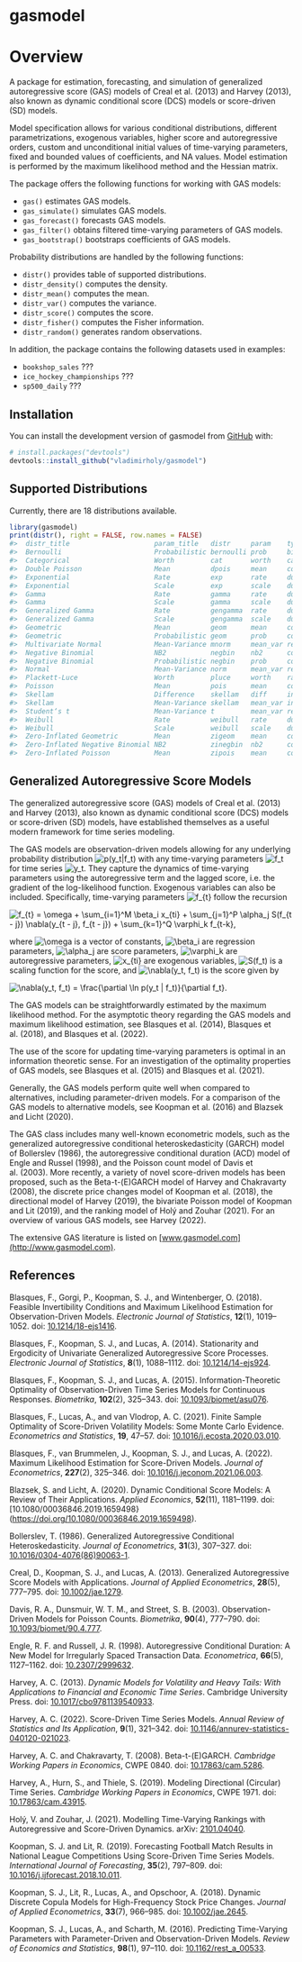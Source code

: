 
<!-- README.md is generated from README.Rmd. Please edit that file -->

# gasmodel

<!-- badges: start -->
<!-- badges: end -->

# Overview

A package for estimation, forecasting, and simulation of generalized
autoregressive score (GAS) models of Creal et al. (2013) and Harvey
(2013), also known as dynamic conditional score (DCS) models or
score-driven (SD) models.

Model specification allows for various conditional distributions,
different parametrizations, exogenous variables, higher score and
autoregressive orders, custom and unconditional initial values of
time-varying parameters, fixed and bounded values of coefficients, and
NA values. Model estimation is performed by the maximum likelihood
method and the Hessian matrix.

The package offers the following functions for working with GAS models:

-   `gas()` estimates GAS models.
-   `gas_simulate()` simulates GAS models.
-   `gas_forecast()` forecasts GAS models.
-   `gas_filter()` obtains filtered time-varying parameters of GAS
    models.
-   `gas_bootstrap()` bootstraps coefficients of GAS models.

Probability distributions are handled by the following functions:

-   `distr()` provides table of supported distributions.
-   `distr_density()` computes the density.
-   `distr_mean()` computes the mean.
-   `distr_var()` computes the variance.
-   `distr_score()` computes the score.
-   `distr_fisher()` computes the Fisher information.
-   `distr_random()` generates random observations.

In addition, the package contains the following datasets used in
examples:

-   `bookshop_sales` ???
-   `ice_hockey_championships` ???
-   `sp500_daily` ???

## Installation

You can install the development version of gasmodel from
[GitHub](https://github.com/) with:

``` r
# install.packages("devtools")
devtools::install_github("vladimirholy/gasmodel")
```

## Supported Distributions

Currently, there are 18 distributions available.

``` r
library(gasmodel)
print(distr(), right = FALSE, row.names = FALSE)
#>  distr_title                     param_title   distr     param    type        dim   orthog default
#>  Bernoulli                       Probabilistic bernoulli prob     binary      uni    TRUE   TRUE  
#>  Categorical                     Worth         cat       worth    categorical multi FALSE   TRUE  
#>  Double Poisson                  Mean          dpois     mean     count       uni    TRUE   TRUE  
#>  Exponential                     Rate          exp       rate     duration    uni    TRUE  FALSE  
#>  Exponential                     Scale         exp       scale    duration    uni    TRUE   TRUE  
#>  Gamma                           Rate          gamma     rate     duration    uni   FALSE  FALSE  
#>  Gamma                           Scale         gamma     scale    duration    uni   FALSE   TRUE  
#>  Generalized Gamma               Rate          gengamma  rate     duration    uni   FALSE  FALSE  
#>  Generalized Gamma               Scale         gengamma  scale    duration    uni   FALSE   TRUE  
#>  Geometric                       Mean          geom      mean     count       uni    TRUE   TRUE  
#>  Geometric                       Probabilistic geom      prob     count       uni    TRUE  FALSE  
#>  Multivariate Normal             Mean-Variance mnorm     mean_var real        multi FALSE   TRUE  
#>  Negative Binomial               NB2           negbin    nb2      count       uni    TRUE   TRUE  
#>  Negative Binomial               Probabilistic negbin    prob     count       uni   FALSE  FALSE  
#>  Normal                          Mean-Variance norm      mean_var real        uni    TRUE   TRUE  
#>  Plackett-Luce                   Worth         pluce     worth    ranking     multi FALSE   TRUE  
#>  Poisson                         Mean          pois      mean     count       uni    TRUE   TRUE  
#>  Skellam                         Difference    skellam   diff     integer     uni   FALSE  FALSE  
#>  Skellam                         Mean-Variance skellam   mean_var integer     uni   FALSE   TRUE  
#>  Student‘s t                     Mean-Variance t         mean_var real        uni   FALSE   TRUE  
#>  Weibull                         Rate          weibull   rate     duration    uni   FALSE  FALSE  
#>  Weibull                         Scale         weibull   scale    duration    uni   FALSE   TRUE  
#>  Zero-Inflated Geometric         Mean          zigeom    mean     count       uni   FALSE   TRUE  
#>  Zero-Inflated Negative Binomial NB2           zinegbin  nb2      count       uni   FALSE   TRUE  
#>  Zero-Inflated Poisson           Mean          zipois    mean     count       uni   FALSE   TRUE
```

## Generalized Autoregressive Score Models

The generalized autoregressive score (GAS) models of Creal et al. (2013)
and Harvey (2013), also known as dynamic conditional score (DCS) models
or score-driven (SD) models, have established themselves as a useful
modern framework for time series modeling.

The GAS models are observation-driven models allowing for any underlying
probability distribution
![p(y_t\|f_t)](https://latex.codecogs.com/png.image?%5Cdpi%7B110%7D&space;%5Cbg_white&space;p%28y_t%7Cf_t%29 "p(y_t|f_t)")
with any time-varying parameters
![f_t](https://latex.codecogs.com/png.image?%5Cdpi%7B110%7D&space;%5Cbg_white&space;f_t "f_t")
for time series
![y_t](https://latex.codecogs.com/png.image?%5Cdpi%7B110%7D&space;%5Cbg_white&space;y_t "y_t").
They capture the dynamics of time-varying parameters using the
autoregressive term and the lagged score, i.e. the gradient of the
log-likelihood function. Exogenous variables can also be included.
Specifically, time-varying parameters
![f\_{t}](https://latex.codecogs.com/png.image?%5Cdpi%7B110%7D&space;%5Cbg_white&space;f_%7Bt%7D "f_{t}")
follow the recursion

![f\_{t} = \\omega + \\sum\_{i=1}^M \\beta_i x\_{ti} + \\sum\_{j=1}^P \\alpha_j S(f\_{t - j}) \\nabla(y\_{t - j}, f\_{t - j}) + \\sum\_{k=1}^Q \\varphi_k f\_{t-k},](https://latex.codecogs.com/png.image?%5Cdpi%7B110%7D&space;%5Cbg_white&space;f_%7Bt%7D%20%3D%20%5Comega%20%2B%20%5Csum_%7Bi%3D1%7D%5EM%20%5Cbeta_i%20x_%7Bti%7D%20%2B%20%5Csum_%7Bj%3D1%7D%5EP%20%5Calpha_j%20S%28f_%7Bt%20-%20j%7D%29%20%5Cnabla%28y_%7Bt%20-%20j%7D%2C%20f_%7Bt%20-%20j%7D%29%20%2B%20%5Csum_%7Bk%3D1%7D%5EQ%20%5Cvarphi_k%20f_%7Bt-k%7D%2C "f_{t} = \omega + \sum_{i=1}^M \beta_i x_{ti} + \sum_{j=1}^P \alpha_j S(f_{t - j}) \nabla(y_{t - j}, f_{t - j}) + \sum_{k=1}^Q \varphi_k f_{t-k},")

where
![\\omega](https://latex.codecogs.com/png.image?%5Cdpi%7B110%7D&space;%5Cbg_white&space;%5Comega "\omega")
is a vector of constants,
![\\beta_i](https://latex.codecogs.com/png.image?%5Cdpi%7B110%7D&space;%5Cbg_white&space;%5Cbeta_i "\beta_i")
are regression parameters,
![\\alpha_j](https://latex.codecogs.com/png.image?%5Cdpi%7B110%7D&space;%5Cbg_white&space;%5Calpha_j "\alpha_j")
are score parameters,
![\\varphi_k](https://latex.codecogs.com/png.image?%5Cdpi%7B110%7D&space;%5Cbg_white&space;%5Cvarphi_k "\varphi_k")
are autoregressive parameters,
![x\_{ti}](https://latex.codecogs.com/png.image?%5Cdpi%7B110%7D&space;%5Cbg_white&space;x_%7Bti%7D "x_{ti}")
are exogenous variables,
![S(f_t)](https://latex.codecogs.com/png.image?%5Cdpi%7B110%7D&space;%5Cbg_white&space;S%28f_t%29 "S(f_t)")
is a scaling function for the score, and
![\\nabla(y_t, f_t)](https://latex.codecogs.com/png.image?%5Cdpi%7B110%7D&space;%5Cbg_white&space;%5Cnabla%28y_t%2C%20f_t%29 "\nabla(y_t, f_t)")
is the score given by

![\\nabla(y_t, f_t) = \\frac{\\partial \\ln p(y_t \| f_t)}{\\partial f_t}.](https://latex.codecogs.com/png.image?%5Cdpi%7B110%7D&space;%5Cbg_white&space;%5Cnabla%28y_t%2C%20f_t%29%20%3D%20%5Cfrac%7B%5Cpartial%20%5Cln%20p%28y_t%20%7C%20f_t%29%7D%7B%5Cpartial%20f_t%7D. "\nabla(y_t, f_t) = \frac{\partial \ln p(y_t | f_t)}{\partial f_t}.")

The GAS models can be straightforwardly estimated by the maximum
likelihood method. For the asymptotic theory regarding the GAS models
and maximum likelihood estimation, see Blasques et al. (2014), Blasques
et al. (2018), and Blasques et al. (2022).

The use of the score for updating time-varying parameters is optimal in
an information theoretic sense. For an investigation of the optimality
properties of GAS models, see Blasques et al. (2015) and Blasques et
al. (2021).

Generally, the GAS models perform quite well when compared to
alternatives, including parameter-driven models. For a comparison of the
GAS models to alternative models, see Koopman et al. (2016) and Blazsek
and Licht (2020).

The GAS class includes many well-known econometric models, such as the
generalized autoregressive conditional heteroskedasticity (GARCH) model
of Bollerslev (1986), the autoregressive conditional duration (ACD)
model of Engle and Russel (1998), and the Poisson count model of Davis
et al. (2003). More recently, a variety of novel score-driven models has
been proposed, such as the Beta-t-(E)GARCH model of Harvey and
Chakravarty (2008), the discrete price changes model of Koopman et
al. (2018), the directional model of Harvey (2019), the bivariate
Poisson model of Koopman and Lit (2019), and the ranking model of Holý
and Zouhar (2021). For an overview of various GAS models, see Harvey
(2022).

The extensive GAS literature is listed on
[www.gasmodel.com](http://www.gasmodel.com).

## References

Blasques, F., Gorgi, P., Koopman, S. J., and Wintenberger, O. (2018).
Feasible Invertibility Conditions and Maximum Likelihood Estimation for
Observation-Driven Models. *Electronic Journal of Statistics*,
**12**(1), 1019–1052. doi:
[10.1214/18-ejs1416](https://doi.org/10.1214/18-ejs1416).

Blasques, F., Koopman, S. J., and Lucas, A. (2014). Stationarity and
Ergodicity of Univariate Generalized Autoregressive Score Processes.
*Electronic Journal of Statistics*, **8**(1), 1088–1112. doi:
[10.1214/14-ejs924](https://doi.org/10.1214/14-ejs924).

Blasques, F., Koopman, S. J., and Lucas, A. (2015).
Information-Theoretic Optimality of Observation-Driven Time Series
Models for Continuous Responses. *Biometrika*, **102**(2), 325–343. doi:
[10.1093/biomet/asu076](https://doi.org/10.1093/biomet/asu076).

Blasques, F., Lucas, A., and van Vlodrop, A. C. (2021). Finite Sample
Optimality of Score-Driven Volatility Models: Some Monte Carlo Evidence.
*Econometrics and Statistics*, **19**, 47–57. doi:
[10.1016/j.ecosta.2020.03.010](https://doi.org/10.1016/j.ecosta.2020.03.010).

Blasques, F., van Brummelen, J., Koopman, S. J., and Lucas, A. (2022).
Maximum Likelihood Estimation for Score-Driven Models. *Journal of
Econometrics*, **227**(2), 325–346. doi:
[10.1016/j.jeconom.2021.06.003](https://doi.org/10.1016/j.jeconom.2021.06.003).

Blazsek, S. and Licht, A. (2020). Dynamic Conditional Score Models: A
Review of Their Applications. *Applied Economics*, **52**(11),
1181–1199. doi:
\[10.1080/00036846.2019.1659498}(<https://doi.org/10.1080/00036846.2019.1659498>).

Bollerslev, T. (1986). Generalized Autoregressive Conditional
Heteroskedasticity. *Journal of Econometrics*, **31**(3), 307–327. doi:
[10.1016/0304-4076(86)90063-1](https://doi.org/10.1016/0304-4076(86)90063-1).

Creal, D., Koopman, S. J., and Lucas, A. (2013). Generalized
Autoregressive Score Models with Applications. *Journal of Applied
Econometrics*, **28**(5), 777–795. doi:
[10.1002/jae.1279](https://doi.org/10.1002/jae.1279).

Davis, R. A., Dunsmuir, W. T. M., and Street, S. B. (2003).
Observation-Driven Models for Poisson Counts. *Biometrika*, **90**(4),
777–790. doi:
[10.1093/biomet/90.4.777](https://doi.org/10.1093/biomet/90.4.777).

Engle, R. F. and Russell, J. R. (1998). Autoregressive Conditional
Duration: A New Model for Irregularly Spaced Transaction Data.
*Econometrica*, **66**(5), 1127–1162. doi:
[10.2307/2999632](https://doi.org/10.2307/2999632).

Harvey, A. C. (2013). *Dynamic Models for Volatility and Heavy Tails:
With Applications to Financial and Economic Time Series*. Cambridge
University Press. doi:
[10.1017/cbo9781139540933](https://doi.org/10.1017/cbo9781139540933).

Harvey, A. C. (2022). Score-Driven Time Series Models. *Annual Review of
Statistics and Its Application*, **9**(1), 321–342. doi:
[10.1146/annurev-statistics-040120-021023](https://doi.org/10.1146/annurev-statistics-040120-021023).

Harvey, A. C. and Chakravarty, T. (2008). Beta-t-(E)GARCH. *Cambridge
Working Papers in Economics*, CWPE 0840. doi:
[10.17863/cam.5286](https://doi.org/10.17863/cam.5286).

Harvey, A., Hurn, S., and Thiele, S. (2019). Modeling Directional
(Circular) Time Series. *Cambridge Working Papers in Economics*, CWPE
1971. doi: [10.17863/cam.43915](https://doi.org/10.17863/cam.43915).

Holý, V. and Zouhar, J. (2021). Modelling Time-Varying Rankings with
Autoregressive and Score-Driven Dynamics. arXiv:
[2101.04040](https://arxiv.org/abs/2101.04040).

Koopman, S. J. and Lit, R. (2019). Forecasting Football Match Results in
National League Competitions Using Score-Driven Time Series Models.
*International Journal of Forecasting*, **35**(2), 797–809. doi:
[10.1016/j.ijforecast.2018.10.011](https://doi.org/10.1016/j.ijforecast.2018.10.011).

Koopman, S. J., Lit, R., Lucas, A., and Opschoor, A. (2018). Dynamic
Discrete Copula Models for High-Frequency Stock Price Changes. *Journal
of Applied Econometrics*, **33**(7), 966–985. doi:
[10.1002/jae.2645](https://doi.org/10.1002/jae.2645).

Koopman, S. J., Lucas, A., and Scharth, M. (2016). Predicting
Time-Varying Parameters with Parameter-Driven and Observation-Driven
Models. *Review of Economics and Statistics*, **98**(1), 97–110. doi:
[10.1162/rest_a\_00533](https://doi.org/10.1162/rest_a_00533).
